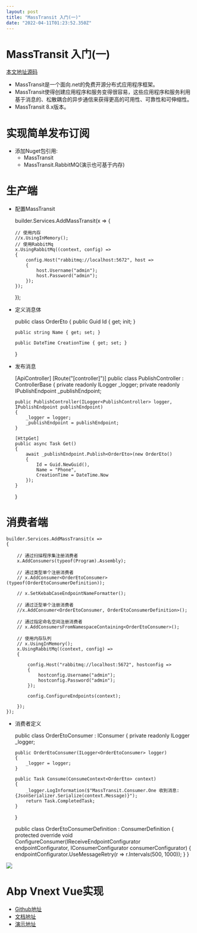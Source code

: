 ```yaml
---
layout: post
title: "MassTransit 入门(一)"
date: "2022-04-11T01:23:52.350Z"
---
```

MassTransit 入门(一)
=================

[本文地址源码](https://github.com/WangJunZzz/MassTransit)

*   MassTransit是一个面向.net的免费开源分布式应用程序框架。
*   MassTransit使得创建应用程序和服务变得很容易，这些应用程序和服务利用基于消息的、松散耦合的异步通信来获得更高的可用性、可靠性和可伸缩性。
*   MassTransit 8.x版本。

实现简单发布订阅
========

*   添加Nuget包引用:
    *   MassTransit
    *   MassTransit.RabbitMQ(演示也可基于内存)

生产端
===

*   配置MassTransit

    builder.Services.AddMassTransit(x =>
    {
       
        // 使用内存
        //x.UsingInMemory();
        // 使用RabbitMq
        x.UsingRabbitMq((context, config) =>
        {
            config.Host("rabbitmq://localhost:5672", host =>
            {
                host.Username("admin");
                host.Password("admin");
            });
        });
    });
    

*   定义消息体

    public class OrderEto
    {
        public Guid Id { get; init; }
    
        public string Name { get; set; }
        
        public DateTime CreationTime { get; set; }
    }
    

*   发布消息

    [ApiController]
    [Route("[controller]")]
    public class PublishController : ControllerBase
    {
        private readonly ILogger<PublishController> _logger;
        private readonly IPublishEndpoint _publishEndpoint;
    
        public PublishController(ILogger<PublishController> logger, IPublishEndpoint publishEndpoint)
        {
            _logger = logger;
            _publishEndpoint = publishEndpoint;
        }
    
        [HttpGet]
        public async Task Get()
        {
            await _publishEndpoint.Publish<OrderEto>(new OrderEto()
            {
                Id = Guid.NewGuid(),
                Name = "Phone",
                CreationTime = DateTime.Now
            });
        }
    }
    

消费者端
====

    builder.Services.AddMassTransit(x =>
    {
        
        // 通过扫描程序集注册消费者
        x.AddConsumers(typeof(Program).Assembly);
       
        // 通过类型单个注册消费者
        // x.AddConsumer<OrderEtoConsumer>(typeof(OrderEtoConsumerDefinition));
        
        // x.SetKebabCaseEndpointNameFormatter();
        
        // 通过泛型单个注册消费者
        //x.AddConsumer<OrderEtoConsumer, OrderEtoConsumerDefinition>();
        
        // 通过指定命名空间注册消费者
        // x.AddConsumersFromNamespaceContaining<OrderEtoConsumer>();
        
        // 使用内存队列
        // x.UsingInMemory();
        x.UsingRabbitMq((context, config) =>
        {
          
            config.Host("rabbitmq://localhost:5672", hostconfig =>
            {
                hostconfig.Username("admin");
                hostconfig.Password("admin");
            });
            
            config.ConfigureEndpoints(context);
           
        });
    });
    

*   消费者定义

    public class OrderEtoConsumer : IConsumer<OrderEto>
    {
        private readonly ILogger<OrderEtoConsumer> _logger;
    
        public OrderEtoConsumer(ILogger<OrderEtoConsumer> logger)
        {
            _logger = logger;
        }
    
        public Task Consume(ConsumeContext<OrderEto> context)
        {
            _logger.LogInformation($"MassTransit.Consumer.One 收到消息:{JsonSerializer.Serialize(context.Message)}");
            return Task.CompletedTask;
        }
    }
    
    public class OrderEtoConsumerDefinition : ConsumerDefinition<OrderEtoConsumer>
    {
        protected override void ConfigureConsumer(IReceiveEndpointConfigurator endpointConfigurator, IConsumerConfigurator<OrderEtoConsumer> consumerConfigurator)
        {
            endpointConfigurator.UseMessageRetry(r => r.Intervals(500, 1000));
        }
    }
    

![](https://img2022.cnblogs.com/blog/840492/202204/840492-20220410180553761-1133510174.png)

Abp Vnext Vue实现
===============

*   [Github地址](https://github.com/WangJunZzz/abp-vnext-pro)
*   [文档地址](http://doc.cncore.club/)
*   [演示地址](http://120.24.194.14:8012/)